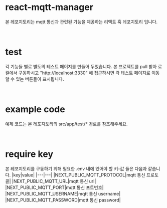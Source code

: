 # react-mqtt-manager
본 레포지토리는 mqtt 통신과 관련된 기능을 제공하는 리액트 훅 레포지토리 입니다.

<br />

# test
각 기능들 별로 별도의 테스트 페이지를 만들어 두었습니다. 본 프로젝트를 pull 받아 로컬에서 구동하시고 "http://localhost:3330" 에 접근하시면 각 테스트 페이지로 이동할 수 있는 버튼들이 표시됩니다.

<br />

# example code
예제 코드는 본 레포지토리의 src/app/test/* 경로를 참조해주세요.

<br />

# require key
본 레포지토리를 구동하기 위해 필요한 .env 내에 있어야 할 키-값 들은 다음과 같습니다. 
|key|value|
|---|---|
|NEXT_PUBLIC_MQTT_PROTOCOL|mqtt 통신 프로토콜|
|NEXT_PUBLIC_MQTT_URL|mqtt 통신 url|
|NEXT_PUBLIC_MQTT_PORT|mqtt 통신 포트번호|
|NEXT_PUBLIC_MQTT_USERNAME|mqtt 통신 username|
|NEXT_PUBLIC_MQTT_PASSWORD|mqtt 통신 password|

